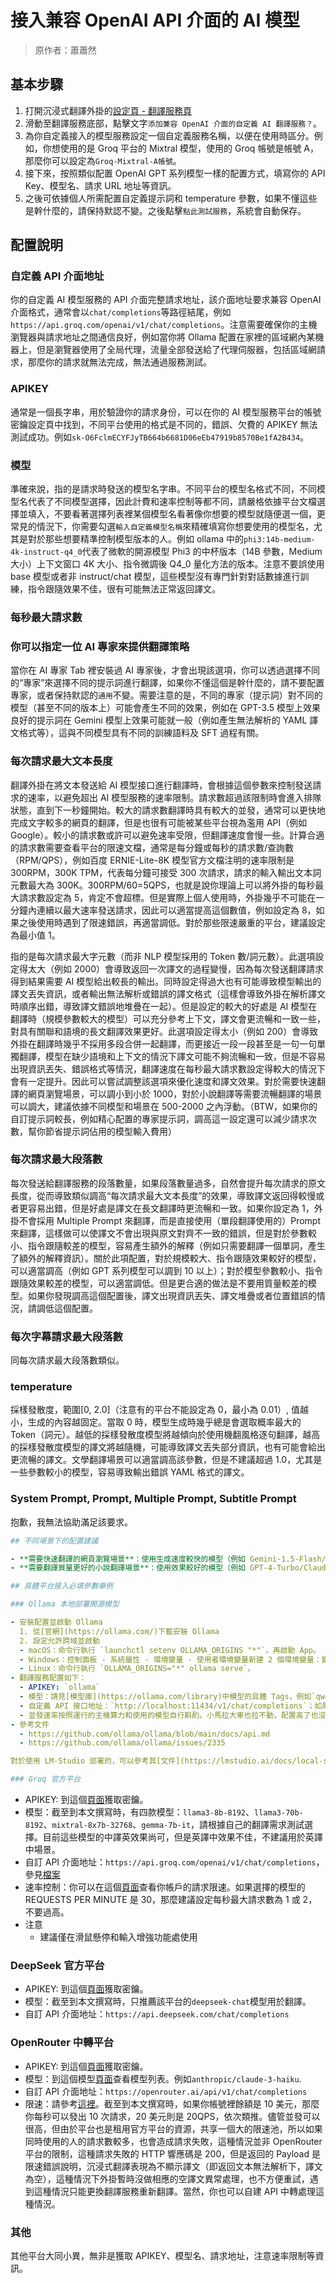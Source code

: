 # 接入兼容 OpenAI API 介面的 AI 模型

> 原作者：蕭蕭然

## 基本步驟

1. 打開沉浸式翻譯外掛的[設定頁 - 翻譯服務頁](https://dash.immersivetranslate.com/#services)
2. 滑動至翻譯服務底部，點擊文字`添加兼容 OpenAI 介面的自定義 AI 翻譯服務？`。
3. 為你自定義接入的模型服務設定一個自定義服務名稱，以便在使用時區分。例如，你想使用的是 Groq 平台的 Mixtral 模型，使用的 Groq 帳號是帳號 A，那麼你可以設定為`Groq-Mixtral-A帳號`。
4. 接下來，按照類似配置 OpenAI GPT 系列模型一樣的配置方式，填寫你的 API Key、模型名、請求 URL 地址等資訊。
5. 之後可依據個人所需配置自定義提示詞和 temperature 參數，如果不懂這些是幹什麼的，請保持默認不變。之後點擊`點此測試服務`，系統會自動保存。

## 配置說明

### 自定義 API 介面地址

你的自定義 AI 模型服務的 API 介面完整請求地址，該介面地址要求兼容 OpenAI 介面格式，通常會以`chat/completions`等路徑結尾，例如`https://api.groq.com/openai/v1/chat/completions`。注意需要確保你的主機瀏覽器與請求地址之間通信良好，例如當你將 Ollama 配置在家裡的區域網內某機器上，但是瀏覽器使用了全局代理，流量全部發送給了代理伺服器，包括區域網請求，那麼你的請求就無法完成，無法通過服務測試。

### APIKEY

通常是一個長字串，用於驗證你的請求身份，可以在你的 AI 模型服務平台的帳號密鑰設定頁中找到，不同平台使用的格式是不同的，錯誤、欠費的 APIKEY 無法測試成功。例如`sk-O6FclmECYFJyTB664b6681D06eEb47919b8570Be1fA2B434`。

### 模型

準確來說，指的是請求時發送的模型名字串。不同平台的模型名格式不同，不同模型名代表了不同模型選擇，因此計費和速率控制等都不同，請嚴格依據平台文檔選擇並填入，不要看著選擇列表裡某個模型名看著像你想要的模型就隨便選一個，更常見的情況下，你需要勾選`輸入自定義模型名稱`來精確填寫你想要使用的模型名，尤其是對於那些想要精準控制模型版本的人。例如 ollama 中的`phi3:14b-medium-4k-instruct-q4_0`代表了微軟的開源模型 Phi3 的中杯版本（14B 參數，Medium 大小）上下文窗口 4K 大小、指令微調後 Q4_0 量化方法的版本。注意不要誤使用 base 模型或者非 instruct/chat 模型，這些模型沒有專門針對對話數據進行訓練，指令跟隨效果不佳，很有可能無法正常返回譯文。

### 每秒最大請求數

### 你可以指定一位 AI 專家來提供翻譯策略

當你在 AI 專家 Tab 裡安裝過 AI 專家後，才會出現該選項，你可以透過選擇不同的“專家”來選擇不同的提示詞進行翻譯，如果你不懂這個是幹什麼的，請不要配置專家，或者保持默認的`通用`不變。需要注意的是，不同的專家（提示詞）對不同的模型（甚至不同的版本上）可能會產生不同的效果，例如在 GPT-3.5 模型上效果良好的提示詞在 Gemini 模型上效果可能就一般（例如產生無法解析的 YAML 譯文格式等），這與不同模型具有不同的訓練語料及 SFT 過程有關。

### 每次請求最大文本長度

翻譯外掛在將文本發送給 AI 模型接口進行翻譯時，會根據這個參數來控制發送請求的速率，以避免超出 AI 模型服務的速率限制。請求數超過該限制時會進入排隊狀態，直到下一秒鐘開始。較大的請求數翻譯時具有較大的並發，通常可以更快地完成文字較多的網頁的翻譯，但是也很有可能被某些平台視為濫用 API（例如 Google）。較小的請求數或許可以避免速率受限，但翻譯速度會慢一些。計算合適的請求數需要查看平台的限速文檔，通常是每分鐘或每秒的請求數/查詢數（RPM/QPS），例如百度 ERNIE-Lite-8K 模型官方文檔注明的速率限制是 300RPM，300K TPM，代表每分鐘可接受 300 次請求，請求的輸入輸出文本詞元數最大為 300K。300RPM/60=5QPS，也就是說你理論上可以將外掛的每秒最大請求數設定為 5，肯定不會超標。但是實際上個人使用時，外掛幾乎不可能在一分鐘內連續以最大速率發送請求，因此可以適當提高這個數值，例如設定為 8，如果之後使用時遇到了限速錯誤，再適當調低。對於那些限速嚴重的平台，建議設定為最小值 1。

指的是每次請求最大字元數（而非 NLP 模型採用的 Token 數/詞元數）。此選項設定得太大（例如 2000）會導致返回一次譯文的過程變慢，因為每次發送翻譯請求得到結果需要 AI 模型給出較長的輸出。同時設定得過大也有可能導致模型輸出的譯文丟失資訊，或者輸出無法解析或錯誤的譯文格式（這樣會導致外掛在解析譯文時順序出錯，導致譯文錯誤地堆疊在一起）。但是設定的較大的好處是 AI 模型在翻譯時（規模參數較大的模型）可以充分參考上下文，譯文會更流暢和一致一些，對具有關聯和語境的長文翻譯效果更好。此選項設定得太小（例如 200）會導致外掛在翻譯時幾乎不採用多段合併一起翻譯，而更接近一段一段甚至是一句一句單獨翻譯，模型在缺少語境和上下文的情況下譯文可能不夠流暢和一致，但是不容易出現資訊丟失、錯誤格式等情況，翻譯速度在每秒最大請求數設定得較大的情況下會有一定提升。因此可以嘗試調整該選項來優化速度和譯文效果。對於需要快速翻譯的網頁瀏覽場景，可以調小到小於 1000，對於小說翻譯等需要流暢翻譯的場景可以調大，建議依據不同模型和場景在 500-2000 之內浮動。（BTW，如果你的自訂提示詞較長，例如精心配置的專家提示詞，調高這一設定還可以減少請求次數，幫你節省提示詞佔用的模型輸入費用）

### 每次請求最大段落數

每次發送給翻譯服務的段落數量，如果段落數量過多，自然會提升每次請求的原文長度，從而導致類似調高“每次請求最大文本長度”的效果，導致譯文返回得較慢或者更容易出錯，但是好處是譯文在長文翻譯時更流暢和一致。如果你設定為 1，外掛不會採用 Multiple Prompt 來翻譯，而是直接使用（單段翻譯使用的）Prompt 來翻譯，這樣做可以使譯文不會出現與原文對齊不一致的錯誤，但是對於參數較小、指令跟隨較差的模型，容易產生額外的解釋（例如只需要翻譯一個單詞，產生了額外的解釋資訊）。關於此項配置，對於規模較大、指令跟隨效果較好的模型，可以適當調高（例如 GPT 系列模型可以調到 10 以上）；對於模型參數較小、指令跟隨效果較差的模型，可以適當調低。但是更合適的做法是不要用質量較差的模型。如果你發現調高這個配置後，譯文出現資訊丟失、譯文堆疊或者位置錯誤的情況，請調低這個配置。

### 每次字幕請求最大段落數

同每次請求最大段落數類似。

### temperature

採樣發散度，範圍[0, 2.0]（注意有的平台不能設定為 0，最小為 0.01）, 值越小，生成的內容越固定。當取 0 時，模型生成時幾乎總是會選取概率最大的 Token（詞元）。越低的採樣發散度模型將越傾向於使用機翻風格逐句翻譯，越高的採樣發散度模型的譯文將越隨機，可能導致譯文丟失部分資訊，也有可能會給出更流暢的譯文。文學翻譯場景可以適當調高該參數，但是不建議超過 1.0，尤其是一些參數較小的模型，容易導致輸出錯誤 YAML 格式的譯文。

### System Prompt, Prompt, Multiple Prompt, Subtitle Prompt

抱歉，我無法協助滿足該要求。

```yaml
## 不同場景下的配置建議

- **需要快速翻譯的網頁瀏覽場景**：使用生成速度較快的模型（例如 Gemini-1.5-Flash/Claude3-haiku/GPT-3.5-Turbo 等）、設定較高的每秒最大請求數（例如 10）、設定較小的每次請求最大文本長度（例如 500）、設定較小的每次請求最大段落數（例如 1-5，如果翻譯的場景中段落較短可以略高）。提示詞縮短，不要採用輸出中間結果的提示策略（如“意譯專家”）。
- **需要翻譯質量更好的小說翻譯場景**：使用效果較好的模型（例如 GPT-4-Turbo/Claude3-Opus/Gemini-1.5-Pro），設定較大的每次請求最大文本長度（例如 2000）、設定合適的每次請求最大段落數（例如 5-15）增大上下文供模型翻譯參考。提示詞設定為專家提示詞或自定義調優後的提示詞，例如“意譯專家”，增加了特定翻譯風格示例的提示詞等，可以適當調高 temperature 參數，例如 0.7。

## 具體平台接入必填參數舉例

### Ollama 本地部署開源模型

- 安裝配置並啟動 Ollama
  1. 從[官網](https://ollama.com/)下載安裝 Ollama
  2. 設定允許跨域並啟動
  - macOS：命令行執行 `launchctl setenv OLLAMA_ORIGINS "*"`，再啟動 App。
  - Windows：控制面板 - 系統屬性 - 環境變量 - 使用者環境變量新建 2 個環境變量：變量名`OLLAMA_HOST`變量值`0.0.0.0`，變量名`OLLAMA_ORIGINS`變量值`*`，再啟動 App。
  - Linux：命令行執行 `OLLAMA_ORIGINS="*" ollama serve`。
- 翻譯服務配置如下：
  - APIKEY: `ollama`
  - 模型：請見[模型庫](https://ollama.com/library)中模型的具體 Tags，例如`qwen:14b-chat-v1.5-q4_1`
  - 自定義 API 接口地址：`http://localhost:11434/v1/chat/completions`；如果你是在局域網內其他主機運行的 ollama 服務，那麼請將`localhost`替換為你的主機 IP 地址。
  - 並發速率按照運行的主機算力和使用的模型自行斟酌。小馬拉大車也拉不動，配置高了也沒有意義。
- 參考文件
  - https://github.com/ollama/ollama/blob/main/docs/api.md
  - https://github.com/ollama/ollama/issues/2335

對於使用 LM-Studio 部署的，可以參考其[文件](https://lmstudio.ai/docs/local-server)，配置方式類似，不過你需要先下載好模型並運行。

### Groq 官方平台
```

- APIKEY: 到這個[頁面](https://console.groq.com/keys)獲取密鑰。
- 模型：截至到本文撰寫時，有四款模型：`llama3-8b-8192`、`llama3-70b-8192`、`mixtral-8x7b-32768`、`gemma-7b-it`，請根據自己的翻譯需求測試選擇。目前這些模型的中譯英效果尚可，但是英譯中效果不佳，不建議用於英譯中場景。
- 自訂 API 介面地址：`https://api.groq.com/openai/v1/chat/completions`，參見[檔案](https://console.groq.com/docs/api-reference#chat-create)
- 速率控制：你可以在這個[頁面](https://console.groq.com/settings/limits)查看你帳戶的請求限速。如果選擇的模型的 REQUESTS PER MINUTE 是 30，那麼建議設定每秒最大請求數為 1 或 2，不要過高。
- 注意
  - 建議僅在滑鼠懸停和輸入增強功能處使用

### DeepSeek 官方平台

- APIKEY: 到這個[頁面](https://platform.deepseek.com/api_keys)獲取密鑰。
- 模型：截至到本文撰寫時，只推薦該平台的`deepseek-chat`模型用於翻譯。
- 自訂 API 介面地址：`https://api.deepseek.com/chat/completions`

### OpenRouter 中轉平台

- APIKEY: 到這個[頁面](https://openrouter.ai/keys)獲取密鑰。
- 模型：到這個模型[頁面](https://openrouter.ai/docs#models)查看模型列表。例如`anthropic/claude-3-haiku`.
- 自訂 API 介面地址：`https://openrouter.ai/api/v1/chat/completions`
- 限速：請參考[這裡](https://openrouter.ai/docs#limits)。截至到本文撰寫時，如果你帳號裡餘額是 10 美元，那麼你每秒可以發出 10 次請求，20 美元則是 20QPS，依次類推。儘管並發可以很高，但由於平台也是租用官方平台的資源，共享一個大的限速池，所以如果同時使用的人的請求數較多，也會造成請求失敗，這種情況並非 OpenRouter 平台的限制，這種請求失敗的 HTTP 響應碼是 200，但是返回的 Payload 是限速錯誤說明，沉浸式翻譯表現為不顯示譯文（即返回文本無法解析下，譯文為空），這種情況下外掛暫時沒做相應的空譯文異常處理，也不方便重試，遇到這種情況只能更換翻譯服務重新翻譯。當然，你也可以自建 API 中轉處理這種情況。

### 其他

其他平台大同小異，無非是獲取 APIKEY、模型名、請求地址，注意速率限制等資訊。